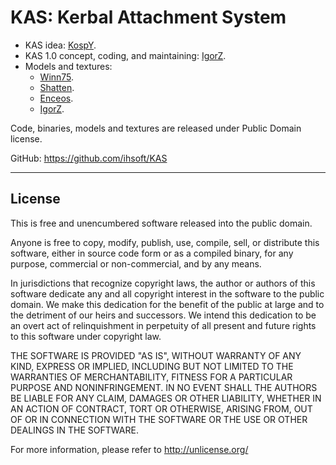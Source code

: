 # KAS: Kerbal Attachment System

* KAS idea: [KospY](https://forum.kerbalspaceprogram.com/index.php?/profile/33868-kospy/).
* KAS 1.0 concept, coding, and maintaining: [IgorZ](igor.zavoychinskiy@gmail.com).
* Models and textures:
  * [Winn75](erwin.eninger@gmail.com).
  * [Shatten](shatten93@gmail.com).
  * [Enceos](enceos@gmail.com).
  * [IgorZ](igor.zavoychinskiy@gmail.com).

Code, binaries, models and textures are released under Public Domain license.

GitHub: https://github.com/ihsoft/KAS

* * *

## License

This is free and unencumbered software released into the public domain.

Anyone is free to copy, modify, publish, use, compile, sell, or
distribute this software, either in source code form or as a compiled
binary, for any purpose, commercial or non-commercial, and by any
means.

In jurisdictions that recognize copyright laws, the author or authors
of this software dedicate any and all copyright interest in the
software to the public domain. We make this dedication for the benefit
of the public at large and to the detriment of our heirs and
successors. We intend this dedication to be an overt act of
relinquishment in perpetuity of all present and future rights to this
software under copyright law.

THE SOFTWARE IS PROVIDED "AS IS", WITHOUT WARRANTY OF ANY KIND,
EXPRESS OR IMPLIED, INCLUDING BUT NOT LIMITED TO THE WARRANTIES OF
MERCHANTABILITY, FITNESS FOR A PARTICULAR PURPOSE AND NONINFRINGEMENT.
IN NO EVENT SHALL THE AUTHORS BE LIABLE FOR ANY CLAIM, DAMAGES OR
OTHER LIABILITY, WHETHER IN AN ACTION OF CONTRACT, TORT OR OTHERWISE,
ARISING FROM, OUT OF OR IN CONNECTION WITH THE SOFTWARE OR THE USE OR
OTHER DEALINGS IN THE SOFTWARE.

For more information, please refer to <http://unlicense.org/>
